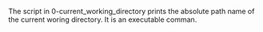 The script in 0-current_working_directory prints the absolute path name of the current woring directory. It is an executable comman.
